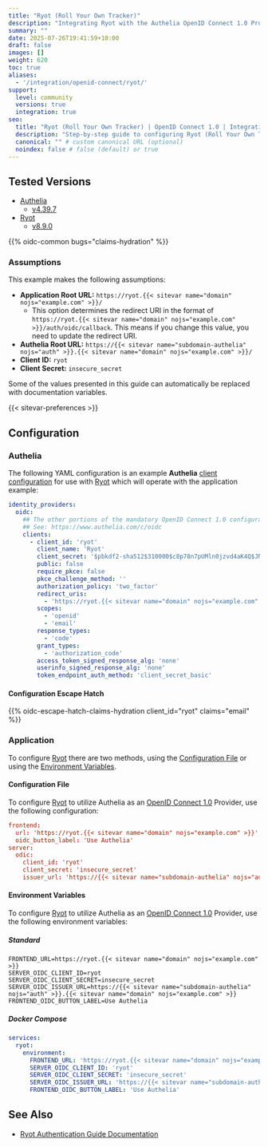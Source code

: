 ```yaml
---
title: "Ryot (Roll Your Own Tracker)"
description: "Integrating Ryot with the Authelia OpenID Connect 1.0 Provider."
summary: ""
date: 2025-07-26T19:41:59+10:00
draft: false
images: []
weight: 620
toc: true
aliases:
  - '/integration/openid-connect/ryot/'
support:
  level: community
  versions: true
  integration: true
seo:
  title: "Ryot (Roll Your Own Tracker) | OpenID Connect 1.0 | Integration"
  description: "Step-by-step guide to configuring Ryot (Roll Your Own Tracker) with OpenID Connect 1.0 for secure SSO. Enhance your login flow using Authelia’s modern identity management."
  canonical: "" # custom canonical URL (optional)
  noindex: false # false (default) or true
---
```


## Tested Versions

- [Authelia]
  - [v4.39.7](https://github.com/authelia/authelia/releases/tag/v4.39.7)
- [Ryot]
  - [v8.9.0](https://github.com/IgnisDa/ryot/releases/tag/v8.9.0)

{{% oidc-common bugs="claims-hydration" %}}

### Assumptions

This example makes the following assumptions:

- __Application Root URL:__ `https://ryot.{{< sitevar name="domain" nojs="example.com" >}}/`
  - This option determines the redirect URI in the format of
    `https://ryot.{{< sitevar name="domain" nojs="example.com" >}}/auth/oidc/callback`.
    This means if you change this value, you need to update the redirect URI.
- __Authelia Root URL:__ `https://{{< sitevar name="subdomain-authelia" nojs="auth" >}}.{{< sitevar name="domain" nojs="example.com" >}}/`
- __Client ID:__ `ryot`
- __Client Secret:__ `insecure_secret`

Some of the values presented in this guide can automatically be replaced with documentation variables.

{{< sitevar-preferences >}}

## Configuration

### Authelia

The following YAML configuration is an example __Authelia__ [client configuration] for use with [Ryot] which
will operate with the application example:

```yaml {title="configuration.yml"}
identity_providers:
  oidc:
    ## The other portions of the mandatory OpenID Connect 1.0 configuration go here.
    ## See: https://www.authelia.com/c/oidc
    clients:
      - client_id: 'ryot'
        client_name: 'Ryot'
        client_secret: '$pbkdf2-sha512$310000$c8p78n7pUMln0jzvd4aK4Q$JNRBzwAo0ek5qKn50cFzzvE9RXV88h1wJn5KGiHrD0YKtZaR/nCb2CJPOsKaPK0hjf.9yHxzQGZziziccp6Yng'  # The digest of 'insecure_secret'.
        public: false
        require_pkce: false
        pkce_challenge_method: ''
        authorization_policy: 'two_factor'
        redirect_uris:
          - 'https://ryot.{{< sitevar name="domain" nojs="example.com" >}}/api/auth'
        scopes:
          - 'openid'
          - 'email'
        response_types:
          - 'code'
        grant_types:
          - 'authorization_code'
        access_token_signed_response_alg: 'none'
        userinfo_signed_response_alg: 'none'
        token_endpoint_auth_method: 'client_secret_basic'
```

#### Configuration Escape Hatch

{{% oidc-escape-hatch-claims-hydration client_id="ryot" claims="email" %}}

### Application

To configure [Ryot] there are two methods, using the [Configuration File](#configuration-file) or using the
[Environment Variables](#environment-variables).

#### Configuration File

To configure [Ryot] to utilize Authelia as an [OpenID Connect 1.0] Provider, use the following configuration:

```toml {title="config.yaml"}
frontend:
  url: 'https://ryot.{{< sitevar name="domain" nojs="example.com" >}}'
  oidc_button_label: 'Use Authelia'
server:
  odic:
    client_id: 'ryot'
    client_secret: 'insecure_secret'
    issuer_url: 'https://{{< sitevar name="subdomain-authelia" nojs="auth" >}}.{{< sitevar name="domain" nojs="example.com" >}}'
```

#### Environment Variables

To configure [Ryot] to utilize Authelia as an [OpenID Connect 1.0] Provider, use the following environment
variables:

##### Standard

```shell {title=".env"}
FRONTEND_URL=https://ryot.{{< sitevar name="domain" nojs="example.com" >}}
SERVER_OIDC_CLIENT_ID=ryot
SERVER_OIDC_CLIENT_SECRET=insecure_secret
SERVER_OIDC_ISSUER_URL=https://{{< sitevar name="subdomain-authelia" nojs="auth" >}}.{{< sitevar name="domain" nojs="example.com" >}}
FRONTEND_OIDC_BUTTON_LABEL=Use Authelia
```

##### Docker Compose

```yaml {title="compose.yml"}
services:
  ryot:
    environment:
      FRONTEND_URL: 'https://ryot.{{< sitevar name="domain" nojs="example.com" >}}'
      SERVER_OIDC_CLIENT_ID: 'ryot'
      SERVER_OIDC_CLIENT_SECRET: 'insecure_secret'
      SERVER_OIDC_ISSUER_URL: 'https://{{< sitevar name="subdomain-authelia" nojs="auth" >}}.{{< sitevar name="domain" nojs="example.com" >}}'
      FRONTEND_OIDC_BUTTON_LABEL: 'Use Authelia'
```

## See Also

- [Ryot Authentication Guide Documentation](https://docs.ryot.io/guides/authentication.html)

[Authelia]: https://www.authelia.com
[Ryot]: https://ryot.io/
[OpenID Connect 1.0]: ../../introduction.md
[client configuration]: ../../../../configuration/identity-providers/openid-connect/clients.md
